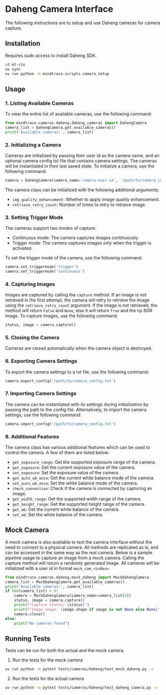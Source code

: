 # Daheng Camera Interface

The following instructions are to setup and use Daheng cameras for camera capture.
## Installation

Requires sudo access to install Daheng SDK.
```bash
cd mt-rix
uv sync
uv run python -m mindtrace.scripts.camera_setup
```

## Usage

### 1. Listing Available Cameras
To view the entire list of available cameras, use the following command:
```python
from mindtrace.cameras.daheng.daheng_cameras import DahengCamera
camera_list = DahengCamera.get_available_cameras()
print('Available cameras:', camera_list)
```

### 2. Initializing a Camera
Cameras are initialized by passing their user id as the camera name, and an optional camera config txt file that contains camera settings.
The cameras will be instantiated in their last saved state.
To initialize a camera, use the following command:
```python
camera = DahengCamera(camera_name='camera-user-id', '/path/to/camera_config.txt')
```
The camera class can be initialized with the following additional arguments:
- `img_quality_enhancement`: Whether to apply image quality enhancement.
- `retrieve_retry_count`: Number of times to retry to retrieve image.

### 3. Setting Trigger Mode
The cameras support two modes of capture:
- Continuous mode: The camera captures images continuously.
- Trigger mode: The camera captures images only when the trigger is activated.

To set the trigger mode of the camera, use the following command:
```python
camera.set_triggermode('trigger')
camera.set_triggermode('continuous')
```

### 4. Capturing Images
Images are captured by calling the `capture` method. If an image is not retrieved in the first attempt, the camera will retry to retrieve the image using the `retrieve_retry_count` argument. If the image is not retrieved, the method will return `False` and `None`, else it will return `True` and the np BGR image.
To capture images, use the following command:
```python
status, image = camera.capture()
```

### 5. Closing the Camera
Cameras are closed automatically when the camera object is destroyed.

### 6. Exporting Camera Settings
To export the camera settings to a txt file, use the following command:
```python
camera.export_config('/path/to/camera_config.txt')
```

### 7. Importing Camera Settings
The camera can be instantiated with its settings during initialization by passing the path to the config file. Alternatively, to import the camera settings, use the following command:
```python
camera.import_config('/path/to/camera_config.txt')
```

### 8. Additional Features
The camera class has various additional features which can be used to control the camera. A few of them are listed below:
- `get_exposure_range`: Get the supported exposure range of the camera.
- `get_exposure`: Get the current exposure value of the camera.
- `set_exposure`: Set the exposure value of the camera.
- `get_auto_wb_once`: Get the current white balance mode of the camera.
- `set_auto_wb_once`: Set the white balance mode of the camera.
- `check_connection`: Check if the camera is connected by capturing an image.
- `get_width_range`: Get the supported width range of the camera.
- `get_height_range`: Get the supported height range of the camera.
- `get_wb`: Get the current white balance of the camera.
- `set_wb`: Set the white balance of the camera.

## Mock Camera
A mock camera is also available to test the camera interface without the need to connect to a physical camera. All methods are replicated as is, and can be accessed in the same way as the real camera. Below is a sample pipeline usage to capture an image from a mock camera. Calling the capture method will return a randomly generated image. All cameras will be initialized with a user id in format `mock_cam_<index>`.
```python
from mindtrace.cameras.daheng.mock_daheng import MockDahengCamera
camera_list = MockDahengCamera.get_available_cameras()
print('Available cameras:', camera_list)
if len(camera_list) > 0:
    camera = MockDahengCamera(camera_name=camera_list[0])
    status, image = camera.capture()
    print(f"Capture status: {status}")
    print(f"Image shape: {image.shape if image is not None else None}")
    camera.close()
else:
    print("No cameras found")
```

## Running Tests
Tests can be run for both the actual and the mock camera.
1. Run the tests for the mock camera
```bash
uv run python -m pytest tests/cameras/daheng/test_mock_daheng.py -v
```
2. Run the tests for the actual camera
```bash	
uv run python -m pytest tests/cameras/daheng/test_daheng_camera.py -v
```